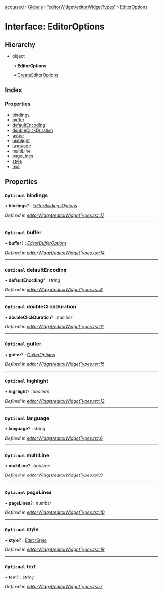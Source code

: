 [accursed](../README.md) › [Globals](../globals.md) › ["editorWidget/editorWidgetTypes"](../modules/_editorwidget_editorwidgettypes_.md) › [EditorOptions](_editorwidget_editorwidgettypes_.editoroptions.md)

# Interface: EditorOptions

## Hierarchy

* object

  ↳ **EditorOptions**

  ↳ [CreateEditorOptions](_editorwidget_editorwidget_.createeditoroptions.md)

## Index

### Properties

* [bindings](_editorwidget_editorwidgettypes_.editoroptions.md#optional-bindings)
* [buffer](_editorwidget_editorwidgettypes_.editoroptions.md#optional-buffer)
* [defaultEncoding](_editorwidget_editorwidgettypes_.editoroptions.md#optional-defaultencoding)
* [doubleClickDuration](_editorwidget_editorwidgettypes_.editoroptions.md#optional-doubleclickduration)
* [gutter](_editorwidget_editorwidgettypes_.editoroptions.md#optional-gutter)
* [highlight](_editorwidget_editorwidgettypes_.editoroptions.md#optional-highlight)
* [language](_editorwidget_editorwidgettypes_.editoroptions.md#optional-language)
* [multiLine](_editorwidget_editorwidgettypes_.editoroptions.md#optional-multiline)
* [pageLines](_editorwidget_editorwidgettypes_.editoroptions.md#optional-pagelines)
* [style](_editorwidget_editorwidgettypes_.editoroptions.md#optional-style)
* [text](_editorwidget_editorwidgettypes_.editoroptions.md#optional-text)

## Properties

### `Optional` bindings

• **bindings**? : *[EditorBindingsOptions](_editorwidget_editorwidgettypes_.editorbindingsoptions.md)*

*Defined in [editorWidget/editorWidgetTypes.tsx:17](https://github.com/cancerberoSgx/accursed/blob/468bf3c/src/editorWidget/editorWidgetTypes.tsx#L17)*

___

### `Optional` buffer

• **buffer**? : *[EditorBufferOptions](_editorwidget_editorwidgettypes_.editorbufferoptions.md)*

*Defined in [editorWidget/editorWidgetTypes.tsx:14](https://github.com/cancerberoSgx/accursed/blob/468bf3c/src/editorWidget/editorWidgetTypes.tsx#L14)*

___

### `Optional` defaultEncoding

• **defaultEncoding**? : *string*

*Defined in [editorWidget/editorWidgetTypes.tsx:8](https://github.com/cancerberoSgx/accursed/blob/468bf3c/src/editorWidget/editorWidgetTypes.tsx#L8)*

___

### `Optional` doubleClickDuration

• **doubleClickDuration**? : *number*

*Defined in [editorWidget/editorWidgetTypes.tsx:11](https://github.com/cancerberoSgx/accursed/blob/468bf3c/src/editorWidget/editorWidgetTypes.tsx#L11)*

___

### `Optional` gutter

• **gutter**? : *[GutterOptions](_editorwidget_editorwidgettypes_.gutteroptions.md)*

*Defined in [editorWidget/editorWidgetTypes.tsx:15](https://github.com/cancerberoSgx/accursed/blob/468bf3c/src/editorWidget/editorWidgetTypes.tsx#L15)*

___

### `Optional` highlight

• **highlight**? : *boolean*

*Defined in [editorWidget/editorWidgetTypes.tsx:12](https://github.com/cancerberoSgx/accursed/blob/468bf3c/src/editorWidget/editorWidgetTypes.tsx#L12)*

___

### `Optional` language

• **language**? : *string*

*Defined in [editorWidget/editorWidgetTypes.tsx:6](https://github.com/cancerberoSgx/accursed/blob/468bf3c/src/editorWidget/editorWidgetTypes.tsx#L6)*

___

### `Optional` multiLine

• **multiLine**? : *boolean*

*Defined in [editorWidget/editorWidgetTypes.tsx:9](https://github.com/cancerberoSgx/accursed/blob/468bf3c/src/editorWidget/editorWidgetTypes.tsx#L9)*

___

### `Optional` pageLines

• **pageLines**? : *number*

*Defined in [editorWidget/editorWidgetTypes.tsx:10](https://github.com/cancerberoSgx/accursed/blob/468bf3c/src/editorWidget/editorWidgetTypes.tsx#L10)*

___

### `Optional` style

• **style**? : *[EditorStyle](_editorwidget_editorwidgettypes_.editorstyle.md)*

*Defined in [editorWidget/editorWidgetTypes.tsx:18](https://github.com/cancerberoSgx/accursed/blob/468bf3c/src/editorWidget/editorWidgetTypes.tsx#L18)*

___

### `Optional` text

• **text**? : *string*

*Defined in [editorWidget/editorWidgetTypes.tsx:7](https://github.com/cancerberoSgx/accursed/blob/468bf3c/src/editorWidget/editorWidgetTypes.tsx#L7)*
